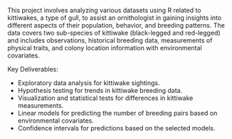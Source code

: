 This project involves analyzing various datasets using R related to kittiwakes, a type of gull, to assist an ornithologist in gaining insights into different aspects of their population, behavior, and breeding patterns. 
The data covers two sub-species of kittiwake (black-legged and red-legged) and includes observations, historical breeding data, measurements of physical traits, and colony location information with environmental covariates. 

Key Deliverables:

- Exploratory data analysis for kittiwake sightings.
- Hypothesis testing for trends in kittiwake breeding data.
- Visualization and statistical tests for differences in kittiwake measurements.
- Linear models for predicting the number of breeding pairs based on environmental covariates.
- Confidence intervals for predictions based on the selected models.
